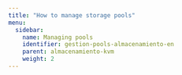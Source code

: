 ```yaml
---
title: "How to manage storage pools"
menu:
  sidebar:
    name: Managing pools
    identifier: gestion-pools-almacenamiento-en
    parent: almacenamiento-kvm
    weight: 2
---
```

